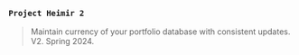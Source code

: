 ### `Project Heimir 2`
> Maintain currency of your portfolio database with consistent updates. V2. Spring 2024.
